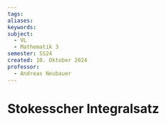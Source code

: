 ```yaml
---
tags: 
aliases: 
keywords: 
subject:
  - VL
  - Mathematik 3
semester: SS24
created: 10. Oktober 2024
professor:
  - Andreas Neubauer
---
```

 
# Stokesscher Integralsatz


